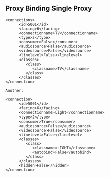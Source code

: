 ## Proxy Binding Single Proxy


	<connections>
	      <id>5001</id>
	      <facing>6</facing>
	      <connectionname>TV</connectionname>
	      <type>2</type>
	      <consumer>False</consumer>
	      <audiosource>False</audiosource>
	      <videosource>False</videosource>
	      <linelevel>False</linelevel>
	      <classes>
	         <class>
	            <classname>TV</classname>
	         </class>
	      </classes>
	</connection>
	
	Another:
	
	<connection>
	      <id>5001</id>
	      <facing>6</facing>
	      <connectionname>Light</connectionname>
	      <type>2</type>
	      <consumer>True</consumer>
	      <audiosource>False</audiosource>
	      <videosource>False</videosource>
	      <linelevel>False</linelevel>
	      <classes>
	         <class>
	            <classname>LIGHT</classname>
	            <autobind>False</autobind>
	         </class>
	      </classes>
	      <hidden>False</hidden>
	</connection>
